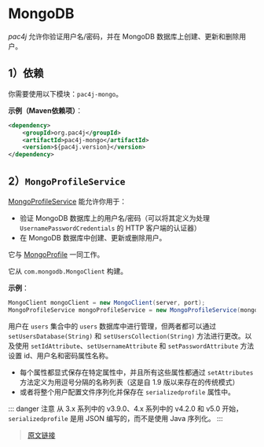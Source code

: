 # MongoDB

*pac4j* 允许你验证用户名/密码，并在 MongoDB 数据库上创建、更新和删除用户。

## 1）依赖

你需要使用以下模块：`pac4j-mongo`。

**示例（Maven依赖项）**：

```xml
<dependency>
    <groupId>org.pac4j</groupId>
    <artifactId>pac4j-mongo</artifactId>
    <version>${pac4j.version}</version>
</dependency>
```

## 2）`MongoProfileService`

[MongoProfileService](https://github.com/pac4j/pac4j/blob/master/pac4j-mongo/src/main/java/org/pac4j/mongo/profile/service/MongoProfileService.java) 能允许你用于：

- 验证 MongoDB 数据库上的用户名/密码（可以将其定义为处理 `UsernamePasswordCredentials` 的 HTTP 客户端的认证器）
- 在 MongoDB 数据库中创建、更新或删除用户。

它与 [MongoProfile](https://github.com/pac4j/pac4j/blob/master/pac4j-mongo/src/main/java/org/pac4j/mongo/profile/MongoProfile.java) 一同工作。

它从 `com.mongodb.MongoClient` 构建。

**示例**：

```java
MongoClient mongoClient = new MongoClient(server, port);
MongoProfileService mongoProfileService = new MongoProfileService(mongoClient);
```

用户在 `users` 集合中的 `users` 数据库中进行管理，但两者都可以通过 `setUsersDatabase(String)` 和 `setUsersCollection(String)` 方法进行更改。以及使用 `setIdAttribute`、`setUsernameAttribute` 和 `setPasswordAttribute` 方法设置 id、用户名和密码属性名称。

- 每个属性都显式保存在特定属性中，并且所有这些属性都通过 `setAttributes` 方法定义为用逗号分隔的名称列表（这是自 1.9 版以来存在的传统模式）
- 或者将整个用户配置文件序列化并保存在 `serializedprofile` 属性中。

::: danger 注意
从 3.x 系列中的 v3.9.0、4.x 系列中的 v4.2.0 和 v5.0 开始，`serializedprofile` 是用 JSON 编写的，而不是使用 Java 序列化。
:::

> [原文链接](https://www.pac4j.org/4.5.x/docs/authenticators/mongodb.html)

